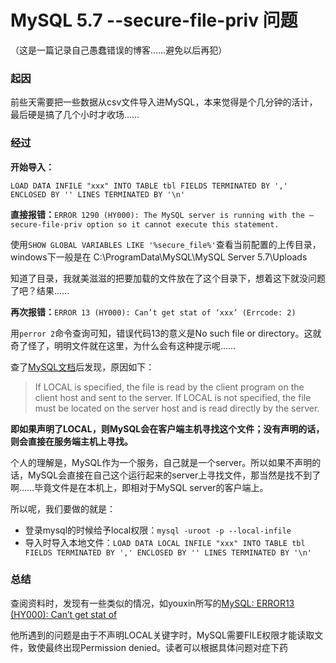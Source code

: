 # MySQL 5.7 --secure-file-priv 问题

（这是一篇记录自己愚蠢错误的博客……避免以后再犯）

### 起因
前些天需要把一些数据从csv文件导入进MySQL，本来觉得是个几分钟的活计，最后硬是搞了几个小时才收场……

### 经过
**开始导入：**

`LOAD DATA INFILE "xxx" INTO TABLE tbl FIELDS TERMINATED BY ',' ENCLOSED BY '' LINES TERMINATED BY '\n'`

**直接报错：**`ERROR 1290 (HY000): The MySQL server is running with the –secure-file-priv option so it cannot execute this statement.`

使用`SHOW GLOBAL VARIABLES LIKE '%secure_file%'`查看当前配置的上传目录，windows下一般是在 C:\ProgramData\MySQL\MySQL Server 5.7\Uploads

知道了目录，我就美滋滋的把要加载的文件放在了这个目录下，想着这下就没问题了吧？结果……

**再次报错：**`ERROR 13 (HY000): Can’t get stat of ‘xxx’ (Errcode: 2)`

用`perror 2`命令查询可知，错误代码13的意义是No such file or directory。这就奇了怪了，明明文件就在这里，为什么会有这种提示呢……

查了[MySQL文档](https://dev.mysql.com/doc/refman/5.7/en/load-data.html)后发现，原因如下：

> If LOCAL is specified, the file is read by the client program on the client host and sent to the server.
> If LOCAL is not specified, the file must be located on the server host and is read directly by the server.

**即如果声明了LOCAL，则MySQL会在客户端主机寻找这个文件；没有声明的话，则会直接在服务端主机上寻找。**

个人的理解是，MySQL作为一个服务，自己就是一个server。所以如果不声明的话，MySQL会直接在自己这个运行起来的server上寻找文件，那当然是找不到了啊……毕竟文件是在本机上，即相对于MySQL server的客户端上。

所以呢，我们要做的就是：

- 登录mysql的时候给予local权限：`mysql -uroot -p --local-infile`
- 导入时导入本地文件：`LOAD DATA LOCAL INFILE "xxx" INTO TABLE tbl FIELDS TERMINATED BY ',' ENCLOSED BY '' LINES TERMINATED BY '\n'`

### 总结
查阅资料时，发现有一些类似的情况，如youxin所写的[MySQL: ERROR13 (HY000): Can’t get stat of](https://www.cnblogs.com/youxin/p/5257553.html)

他所遇到的问题是由于不声明LOCAL关键字时，MySQL需要FILE权限才能读取文件，致使最终出现Permission denied。读者可以根据具体问题对症下药
